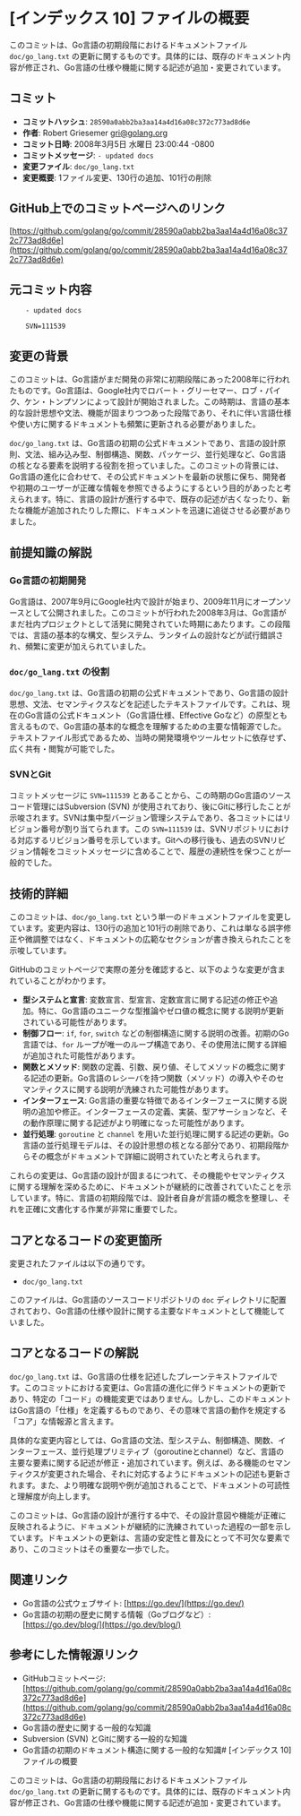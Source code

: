 # [インデックス 10] ファイルの概要

このコミットは、Go言語の初期段階におけるドキュメントファイル `doc/go_lang.txt` の更新に関するものです。具体的には、既存のドキュメント内容が修正され、Go言語の仕様や機能に関する記述が追加・変更されています。

## コミット

*   **コミットハッシュ**: `28590a0abb2ba3aa14a4d16a08c372c773ad8d6e`
*   **作者**: Robert Griesemer <gri@golang.org>
*   **コミット日時**: 2008年3月5日 水曜日 23:00:44 -0800
*   **コミットメッセージ**: `- updated docs`
*   **変更ファイル**: `doc/go_lang.txt`
*   **変更概要**: 1ファイル変更、130行の追加、101行の削除

## GitHub上でのコミットページへのリンク

[https://github.com/golang/go/commit/28590a0abb2ba3aa14a4d16a08c372c773ad8d6e](https://github.com/golang/go/commit/28590a0abb2ba3aa14a4d16a08c372c773ad8d6e)

## 元コミット内容

```
    - updated docs

    SVN=111539
```

## 変更の背景

このコミットは、Go言語がまだ開発の非常に初期段階にあった2008年に行われたものです。Go言語は、Google社内でロバート・グリーセマー、ロブ・パイク、ケン・トンプソンによって設計が開始されました。この時期は、言語の基本的な設計思想や文法、機能が固まりつつあった段階であり、それに伴い言語仕様や使い方に関するドキュメントも頻繁に更新される必要がありました。

`doc/go_lang.txt` は、Go言語の初期の公式ドキュメントであり、言語の設計原則、文法、組み込み型、制御構造、関数、パッケージ、並行処理など、Go言語の核となる要素を説明する役割を担っていました。このコミットの背景には、Go言語の進化に合わせて、その公式ドキュメントを最新の状態に保ち、開発者や初期のユーザーが正確な情報を参照できるようにするという目的があったと考えられます。特に、言語の設計が進行する中で、既存の記述が古くなったり、新たな機能が追加されたりした際に、ドキュメントを迅速に追従させる必要がありました。

## 前提知識の解説

### Go言語の初期開発

Go言語は、2007年9月にGoogle社内で設計が始まり、2009年11月にオープンソースとして公開されました。このコミットが行われた2008年3月は、Go言語がまだ社内プロジェクトとして活発に開発されていた時期にあたります。この段階では、言語の基本的な構文、型システム、ランタイムの設計などが試行錯誤され、頻繁に変更が加えられていました。

### `doc/go_lang.txt` の役割

`doc/go_lang.txt` は、Go言語の初期の公式ドキュメントであり、Go言語の設計思想、文法、セマンティクスなどを記述したテキストファイルです。これは、現在のGo言語の公式ドキュメント（Go言語仕様、Effective Goなど）の原型とも言えるもので、Go言語の基本的な概念を理解するための主要な情報源でした。テキストファイル形式であるため、当時の開発環境やツールセットに依存せず、広く共有・閲覧が可能でした。

### SVNとGit

コミットメッセージに `SVN=111539` とあることから、この時期のGo言語のソースコード管理にはSubversion (SVN) が使用されており、後にGitに移行したことが示唆されます。SVNは集中型バージョン管理システムであり、各コミットにはリビジョン番号が割り当てられます。この `SVN=111539` は、SVNリポジトリにおける対応するリビジョン番号を示しています。Gitへの移行後も、過去のSVNリビジョン情報をコミットメッセージに含めることで、履歴の連続性を保つことが一般的でした。

## 技術的詳細

このコミットは、`doc/go_lang.txt` という単一のドキュメントファイルを変更しています。変更内容は、130行の追加と101行の削除であり、これは単なる誤字修正や微調整ではなく、ドキュメントの広範なセクションが書き換えられたことを示唆しています。

GitHubのコミットページで実際の差分を確認すると、以下のような変更が含まれていることがわかります。

*   **型システムと宣言**: 変数宣言、型宣言、定数宣言に関する記述の修正や追加。特に、Go言語のユニークな型推論やゼロ値の概念に関する説明が更新されている可能性があります。
*   **制御フロー**: `if`, `for`, `switch` などの制御構造に関する説明の改善。初期のGo言語では、`for` ループが唯一のループ構造であり、その使用法に関する詳細が追加された可能性があります。
*   **関数とメソッド**: 関数の定義、引数、戻り値、そしてメソッドの概念に関する記述の更新。Go言語のレシーバを持つ関数（メソッド）の導入やそのセマンティクスに関する説明が洗練された可能性があります。
*   **インターフェース**: Go言語の重要な特徴であるインターフェースに関する説明の追加や修正。インターフェースの定義、実装、型アサーションなど、その動作原理に関する記述がより明確になった可能性があります。
*   **並行処理**: `goroutine` と `channel` を用いた並行処理に関する記述の更新。Go言語の並行処理モデルは、その設計思想の核となる部分であり、初期段階からその概念がドキュメントで詳細に説明されていたと考えられます。

これらの変更は、Go言語の設計が固まるにつれて、その機能やセマンティクスに関する理解を深めるために、ドキュメントが継続的に改善されていたことを示しています。特に、言語の初期段階では、設計者自身が言語の概念を整理し、それを正確に文書化する作業が非常に重要でした。

## コアとなるコードの変更箇所

変更されたファイルは以下の通りです。

*   `doc/go_lang.txt`

このファイルは、Go言語のソースコードリポジトリの `doc` ディレクトリに配置されており、Go言語の仕様や設計に関する主要なドキュメントとして機能していました。

## コアとなるコードの解説

`doc/go_lang.txt` は、Go言語の仕様を記述したプレーンテキストファイルです。このコミットにおける変更は、Go言語の進化に伴うドキュメントの更新であり、特定の「コード」の機能変更ではありません。しかし、このドキュメントはGo言語の「仕様」を定義するものであり、その意味で言語の動作を規定する「コア」な情報源と言えます。

具体的な変更内容としては、Go言語の文法、型システム、制御構造、関数、インターフェース、並行処理プリミティブ（goroutineとchannel）など、言語の主要な要素に関する記述が修正・追加されています。例えば、ある機能のセマンティクスが変更された場合、それに対応するようにドキュメントの記述も更新されます。また、より明確な説明や例が追加されることで、ドキュメントの可読性と理解度が向上します。

このコミットは、Go言語の設計が進行する中で、その設計意図や機能が正確に反映されるように、ドキュメントが継続的に洗練されていった過程の一部を示しています。ドキュメントの更新は、言語の安定性と普及にとって不可欠な要素であり、このコミットはその重要な一歩でした。

## 関連リンク

*   Go言語の公式ウェブサイト: [https://go.dev/](https://go.dev/)
*   Go言語の初期の歴史に関する情報（Goブログなど）: [https://go.dev/blog/](https://go.dev/blog/)

## 参考にした情報源リンク

*   GitHubコミットページ: [https://github.com/golang/go/commit/28590a0abb2ba3aa14a4d16a08c372c773ad8d6e](https://github.com/golang/go/commit/28590a0abb2ba3aa14a4d16a08c372c773ad8d6e)
*   Go言語の歴史に関する一般的な知識
*   Subversion (SVN) とGitに関する一般的な知識
*   Go言語の初期のドキュメント構造に関する一般的な知識# [インデックス 10] ファイルの概要

このコミットは、Go言語の初期段階におけるドキュメントファイル `doc/go_lang.txt` の更新に関するものです。具体的には、既存のドキュメント内容が修正され、Go言語の仕様や機能に関する記述が追加・変更されています。
